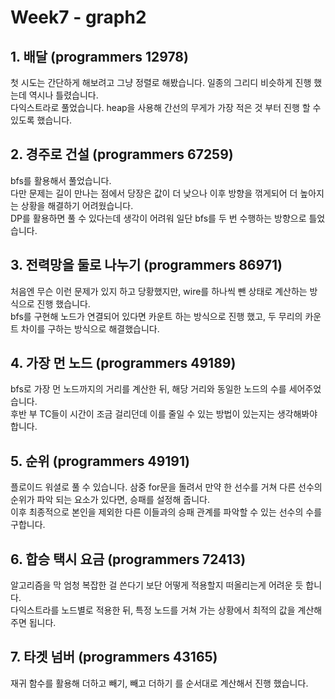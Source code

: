 # Week7 - graph2

## 1. 배달 (programmers 12978)

첫 시도는 간단하게 해보려고 그냥 정렬로 해봤습니다. 일종의 그리디 비슷하게 진행 했는데 역시나 틀렸습니다.  
다익스트라로 풀었습니다. heap을 사용해 간선의 무게가 가장 적은 것 부터 진행 할 수 있도록 했습니다.

## 2. 경주로 건설 (programmers 67259)

bfs를 활용해서 풀었습니다.  
다만 문제는 길이 만나는 점에서 당장은 값이 더 낮으나 이후 방향을 꺾게되어 더 높아지는 상황을 해결하기 어려웠습니다.  
DP를 활용하면 풀 수 있다는데 생각이 어려워 일단 bfs를 두 번 수행하는 방향으로 틀었습니다.

## 3. 전력망을 둘로 나누기 (programmers 86971)

처음엔 무슨 이런 문제가 있지 하고 당황했지만, wire를 하나씩 뺀 상태로 계산하는 방식으로 진행 했습니다.  
bfs를 구현해 노드가 연결되어 있다면 카운트 하는 방식으로 진행 했고, 두 무리의 카운트 차이를 구하는 방식으로 해결했습니다.

## 4. 가장 먼 노드 (programmers 49189)

bfs로 가장 먼 노드까지의 거리를 계산한 뒤, 해당 거리와 동일한 노드의 수를 세어주었습니다.  
후반 부 TC들이 시간이 조금 걸리던데 이를 줄일 수 있는 방법이 있는지는 생각해봐야 합니다.

## 5. 순위 (programmers 49191)

플로이드 워셜로 풀 수 있습니다.
삼중 for문을 돌려서 만약 한 선수를 거쳐 다른 선수의 순위가 파악 되는 요소가 있다면, 승패를 설정해 줍니다.  
이후 최종적으로 본인을 제외한 다른 이들과의 승패 관계를 파악할 수 있는 선수의 수를 구합니다.

## 6. 합승 택시 요금 (programmers 72413)

알고리즘을 막 엄청 복잡한 걸 쓴다기 보단 어떻게 적용할지 떠올리는게 어려운 듯 합니다.  
다익스트라를 노드별로 적용한 뒤, 특정 노드를 거쳐 가는 상황에서 최적의 값을 계산해 주면 됩니다.

## 7. 타겟 넘버 (programmers 43165)

재귀 함수를 활용해 더하고 빼기, 빼고 더하기 를 순서대로 계산해서 진행 했습니다.
